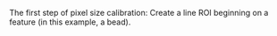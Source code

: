 ---
---
The first step of pixel size calibration: Create a line ROI beginning on
a feature (in this example, a bead).
